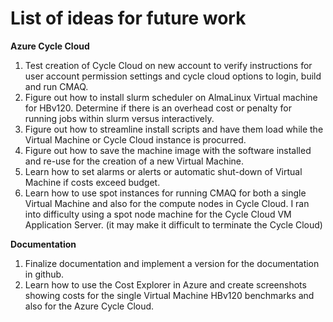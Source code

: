 # List of ideas for future work

<b>Azure Cycle Cloud</b>

1. Test creation of Cycle Cloud on new account to verify instructions for user account permission settings and cycle cloud options to login, build and run CMAQ.
2. Figure out how to install slurm scheduler on AlmaLinux Virtual machine for HBv120. Determine if there is an overhead cost or penalty for running jobs within slurm versus interactively.
3. Figure out how to streamline install scripts and have them load while the Virtual Machine or Cycle Cloud instance is procurred.
4. Figure out how to save the machine image with the software installed and re-use for the creation of a new Virtual Machine.
5. Learn how to set alarms or alerts or automatic shut-down of Virtual Machine if costs exceed budget.
6. Learn how to use spot instances for running CMAQ for both a single Virtual Machine and also for the compute nodes in Cycle Cloud. I ran into difficulty using a spot node machine for the Cycle Cloud VM Application Server. (it may make it difficult to terminate the Cycle Cloud)

<b>Documentation</b>

1. Finalize documentation and implement a version for the documentation in github.
2. Learn how to use the Cost Explorer in Azure and create screenshots showing costs for the single Virtual Machine HBv120 benchmarks and also for the Azure Cycle Cloud.

